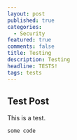 ```yaml
---
layout: post
published: true
categories:
  - Security
featured: true
comments: false
title: Testing
description: Testing
headline: TESTS!
tags: tests
---
```

## Test Post

This is a test.

```
some code
```

